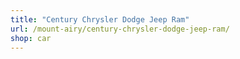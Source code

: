 ```yaml
---
title: "Century Chrysler Dodge Jeep Ram"
url: /mount-airy/century-chrysler-dodge-jeep-ram/
shop: car
---
```

